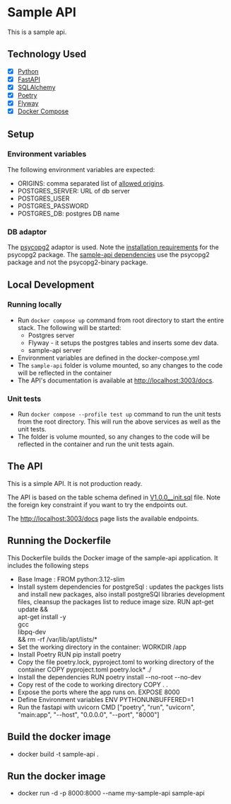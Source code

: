 # Sample API

This is a sample api. 

## Technology Used
- [x] [Python](https://www.python.org)
- [x] [FastAPI](https://fastapi.tiangolo.com)
- [x] [SQLAlchemy](https://www.sqlalchemy.org)
- [x] [Poetry](https://python-poetry.org)
- [x] [Flyway](https://www.red-gate.com/products/flyway/community/)
- [x] [Docker Compose](https://docs.docker.com/compose/install/)

## Setup

### Environment variables

The following environment variables are expected:

- ORIGINS: comma separated list of [allowed origins](https://fastapi.tiangolo.com/tutorial/cors/).
- POSTGRES_SERVER: URL of db server
- POSTGRES_USER
- POSTGRES_PASSWORD
- POSTGRES_DB: postgres DB name

### DB adaptor

The [psycopg2](https://www.psycopg.org) adaptor is used. Note the [installation requirements](https://www.psycopg.org/docs/install.html) for the psycopg2 package. The [sample-api dependencies](pyproject.toml) use the psycopg2 package and not the psycopg2-binary package.
    
## Local Development

### Running locally

- Run `docker compose up` command from root directory to start the entire stack. The following will be started: 
  - Postgres server 
  - Flyway - it setups the postgres tables and inserts some dev data.
  - sample-api server
- Environment variables are defined in the docker-compose.yml
- The `sample-api` folder is volume mounted, so any changes to the code will be reflected in the container 
- The API's documentation is available at [http://localhost:3003/docs](http://localhost:3003/docs).


### Unit tests

- Run `docker compose --profile test up` command to run the unit tests from the root directory. This will run the above services as well as the unit tests.
- The folder is volume mounted, so any changes to the code will be reflected in the container and run the unit tests again.


## The API

This is a simple API. It is not production ready. 

The API is based on the table schema defined in [V1.0.0__init.sql](db/migrations/V1.0.0__init.sql) file. Note the foreign key constraint if you want to try the endpoints out.

The [http://localhost:3003/docs](http://localhost:3003/docs) page lists the available endpoints.

## Running the Dockerfile
This Dockerfile builds the Docker image of the sample-api application. It includes the following steps
- Base Image :
	FROM python:3.12-slim
- Install system dependencies for postgreSql : updates the packges lists and install new packages, also install postgreSQl libraries development files, cleansup the packages list to reduce image size.
	RUN apt-get update && \
        apt-get install -y \
        gcc \
        libpq-dev \
        && rm -rf /var/lib/apt/lists/*
- Set the working directory in the container:
    	WORKDIR /app
- Install Poetry
	RUN pip install poetry
- Copy the file poetry.lock, pyproject.toml to working directory of the  container
	COPY pyproject.toml poetry.lock* ./
- Install the dependencies
	RUN poetry install --no-root --no-dev
- Copy rest of the code to working directory
	COPY . . 
- Expose the ports where the app runs on.
	EXPOSE 8000
- Define Environment variables
	ENV PYTHONUNBUFFERED=1
- Run the fastapi  with uvicorn
	CMD ["poetry", "run", "uvicorn", "main:app", "--host", "0.0.0.0", "--port", "8000"] 

## Build the docker image
- docker build -t sample-api .

## Run the docker image 
- docker run -d -p 8000:8000 --name my-sample-api sample-api
 
